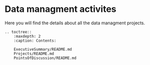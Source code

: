 # Data managment activites

Here you will find the details about all the data managment projects.



```{eval-rst}
.. toctree::
    :maxdepth: 2
    :caption: Contents:

    ExecutiveSummary/README.md
    Projects/README.md
    PointsOfDiscussion/README.md
```
